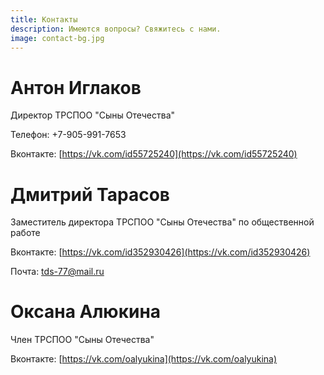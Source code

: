 ```yaml
---
title: Контакты
description: Имеются вопросы? Свяжитесь с нами.
image: contact-bg.jpg
---
```

# Антон Иглаков
Директор ТРСПОО "Сыны Отечества"

Телефон: +7-905-991-7653

Вконтакте: [https://vk.com/id55725240](https://vk.com/id55725240)

# Дмитрий Тарасов
Заместитель директора ТРСПОО "Сыны Отечества" по общественной работе

Вконтакте: [https://vk.com/id352930426](https://vk.com/id352930426)

Почта: tds-77@mail.ru

# Оксана Алюкина
Член ТРСПОО "Сыны Отечества"

Вконтакте: [https://vk.com/oalyukina](https://vk.com/oalyukina)
